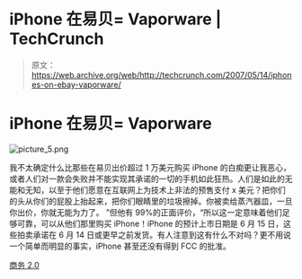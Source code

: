 # iPhone 在易贝= Vaporware | TechCrunch

> 原文：<https://web.archive.org/web/http://techcrunch.com/2007/05/14/iphones-on-ebay-vaporware/>

# iPhone 在易贝= Vaporware

![picture_5.png](img/206fe6759871a303adfaf838c1edec8a.png)

我不太确定什么比那些在易贝出价超过 1 万美元购买 iPhone 的白痴更让我恶心，或者人们对一款会失败并不能实现其承诺的一切的手机如此狂热。人们是如此的无能和无知，以至于他们愿意在互联网上为技术上非法的预售支付 x 美元？把你们的头从你们的屁股上抬起来，把你们眼睛里的垃圾擦掉。你被卖给蒸汽器皿，一旦你出价，你就无能为力了。
 ”但他有 99%的正面评价，“所以这一定意味着他们足够可靠，可以从他们那里购买 iPhone！iPhone 的预计上市日期是 6 月 15 日，这些拍卖承诺在 6 月 14 日或更早之前发货。有人注意到这有什么不对吗？更不用说一个简单而明显的事实，iPhone 甚至还没有得到 FCC 的批准。

[商务 2.0](https://web.archive.org/web/20130628200905/http://blogs.business2.com/apple/2007/05/apple_iphones_o.html)